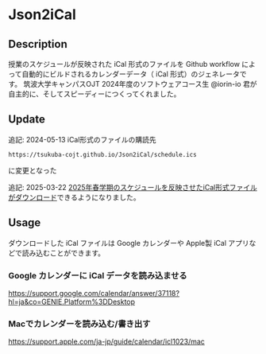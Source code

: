 # Json2iCal

## Description

授業のスケジュールが反映された iCal 形式のファイルを Github workflow によって自動的にビルドされるカレンダーデータ（ iCal 形式）のジェネレータです。
筑波大学キャンパスOJT 2024年度のソフトウェアコース生 @iorin-io 君が自主的に、そしてスピーディーにつくってくれました。

## Update

追記: 2024-05-13
iCal形式のファイルの購読先
```
https://tsukuba-cojt.github.io/Json2iCal/schedule.ics
```
に変更となった

追記: 2025-03-22
[2025年春学期のスケジュールを反映させたiCal形式ファイルがダウンロード](https://tsukuba-cojt.github.io/Json2iCal/schedule.ics)できるようになりました。

## Usage

ダウンロードした iCal ファイルは Google カレンダーや Apple製 iCal アプリなどで読み込むことができます。

### Google カレンダーに iCal データを読み込ませる

https://support.google.com/calendar/answer/37118?hl=ja&co=GENIE.Platform%3DDesktop

### Macでカレンダーを読み込む/書き出す

https://support.apple.com/ja-jp/guide/calendar/icl1023/mac
